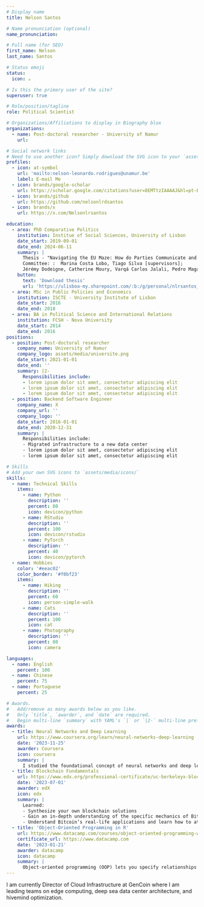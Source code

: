 ```yaml
---
# Display name
title: Nelson Santos

# Name pronunciation (optional)
name_pronunciation:

# Full name (for SEO)
first_name: Nelson
last_name: Santos

# Status emoji
status:
  icon: ☕️

# Is this the primary user of the site?
superuser: true

# Role/position/tagline
role: Political Scientist

# Organizations/Affiliations to display in Biography blox
organizations:
  - name: Post-doctoral researcher - University of Namur
    url: 

# Social network links
# Need to use another icon? Simply download the SVG icon to your `assets/media/icons/` folder.
profiles:
  - icon: at-symbol
    url: 'mailto:nelson-leonardo.rodrigues@unamur.be'
    label: E-mail Me
  - icon: brands/google-scholar
    url: https://scholar.google.com/citations?user=8EMTtzIAAAAJ&hl=pt-BR&oi=sra
  - icon: brands/github
    url: https://github.com/nelsonlrdsantos
  - icon: brands/x
    url: https://x.com/Nelsonlrsantos

education:
  - area: PhD Comparative Politics
    institution: Institue of Social Sciences, University of Lisbon
    date_start: 2019-09-01
    date_end: 2024-06-11
    summary: |
      Thesis - "Navigating the EU Maze: How do Parties Communicate and Contest European Affairs in National Parliaments? The cases of Portugal, Ireland, and Spain".
      Committee: :  Marina Costa Lobo, Tiago Silva [supervisors]; 
      Jérémy Dodeigne, Catherine Moury, Varqá Carlos Jalali, Pedro Magalhães 
    button:
      text: 'Download thesis'
      url: 'https://ulisboa-my.sharepoint.com/:b:/g/personal/nlrsantos_office365_ulisboa_pt/EbEZCHHj_lhMuKH1UVprpYkB3r8eb1_32toJbPfH7wiPtg?e=fFHzit'
  - area: MSc in Public Policies and Economics 
    institution: ISCTE - University Institute of Lisbon
    date_start: 2016
    date_end: 2018
  - area: BA in Political Science and International Relations
    institution: FCSH - Nova University
    date_start: 2014
    date_end: 2016
positions:
  - position: Post-doctoral researcher
    company_name: University of Namur
    company_logo: assets/media/universite.png
    date_start: 2021-01-01
    date_end: ''
    summary: |2-
      Responsibilities include:
      - lorem ipsum dolor sit amet, consectetur adipiscing elit
      - lorem ipsum dolor sit amet, consectetur adipiscing elit
      - lorem ipsum dolor sit amet, consectetur adipiscing elit
  - position: Backend Software Engineer
    company_name: X
    company_url: ''
    company_logo: ''
    date_start: 2016-01-01
    date_end: 2020-12-31
    summary: |
      Responsibilities include:
      - Migrated infrastructure to a new data center
      - lorem ipsum dolor sit amet, consectetur adipiscing elit
      - lorem ipsum dolor sit amet, consectetur adipiscing elit

# Skills
# Add your own SVG icons to `assets/media/icons/`
skills:
  - name: Technical Skills
    items:
      - name: Python
        description: ''
        percent: 80
        icon: devicon/python
      - name: RStudio
        description: ''
        percent: 100
        icon: devicon/rstudio
      - name: PyTorch
        description: ''
        percent: 40
        icon: devicon/pytorch
  - name: Hobbies
    color: '#eeac02'
    color_border: '#f0bf23'
    items:
      - name: Hiking
        description: ''
        percent: 60
        icon: person-simple-walk
      - name: Cats
        description: ''
        percent: 100
        icon: cat
      - name: Photography
        description: ''
        percent: 80
        icon: camera

languages:
  - name: English
    percent: 100
  - name: Chinese
    percent: 75
  - name: Portuguese
    percent: 25

# Awards.
#   Add/remove as many awards below as you like.
#   Only `title`, `awarder`, and `date` are required.
#   Begin multi-line `summary` with YAML's `|` or `|2-` multi-line prefix and indent 2 spaces below.
awards:
  - title: Neural Networks and Deep Learning
    url: https://www.coursera.org/learn/neural-networks-deep-learning
    date: '2023-11-25'
    awarder: Coursera
    icon: coursera
    summary: |
      I studied the foundational concept of neural networks and deep learning. By the end, I was familiar with the significant technological trends driving the rise of deep learning; build, train, and apply fully connected deep neural networks; implement efficient (vectorized) neural networks; identify key parameters in a neural network’s architecture; and apply deep learning to your own applications.
  - title: Blockchain Fundamentals
    url: https://www.edx.org/professional-certificate/uc-berkeleyx-blockchain-fundamentals
    date: '2023-07-01'
    awarder: edX
    icon: edx
    summary: |
      Learned:
      - Synthesize your own blockchain solutions
      - Gain an in-depth understanding of the specific mechanics of Bitcoin
      - Understand Bitcoin’s real-life applications and learn how to attack and destroy Bitcoin, Ethereum, smart contracts and Dapps, and alternatives to Bitcoin’s Proof-of-Work consensus algorithm
  - title: 'Object-Oriented Programming in R'
    url: https://www.datacamp.com/courses/object-oriented-programming-with-s3-and-r6-in-r
    certificate_url: https://www.datacamp.com
    date: '2023-01-21'
    awarder: datacamp
    icon: datacamp
    summary: |
      Object-oriented programming (OOP) lets you specify relationships between functions and the objects that they can act on, helping you manage complexity in your code. This is an intermediate level course, providing an introduction to OOP, using the S3 and R6 systems. S3 is a great day-to-day R programming tool that simplifies some of the functions that you write. R6 is especially useful for industry-specific analyses, working with web APIs, and building GUIs.
---
```


I am currently Director of Cloud Infrastructure at GenCoin where I am leading teams on edge computing, deep sea data center architecture, and hivemind optimization.
